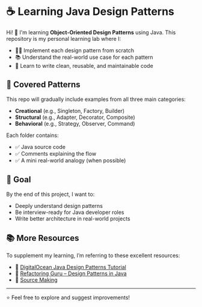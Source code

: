# ☕ Learning Java Design Patterns

Hi! 👋 I'm learning **Object-Oriented Design Patterns** using Java. This repository is my personal learning lab where I:

- 👨‍💻 Implement each design pattern from scratch
- 📚 Understand the real-world use case for each pattern
- 🧠 Learn to write clean, reusable, and maintainable code

## 🧱 Covered Patterns

This repo will gradually include examples from all three main categories:

- **Creational** (e.g., Singleton, Factory, Builder)
- **Structural** (e.g., Adapter, Decorator, Composite)
- **Behavioral** (e.g., Strategy, Observer, Command)

Each folder contains:
- ✅ Java source code
- ✅ Comments explaining the flow
- ✅ A mini real-world analogy (when possible)

## 🎯 Goal

By the end of this project, I want to:
- Deeply understand design patterns
- Be interview-ready for Java developer roles
- Write better architecture in real-world projects

## 📚 More Resources

To supplement my learning, I’m referring to these excellent resources:

- 🔗 [DigitalOcean Java Design Patterns Tutorial](https://www.digitalocean.com/community/tutorials/java-design-patterns-example-tutorial)
- 🔗 [Refactoring Guru – Design Patterns in Java](https://refactoring.guru/design-patterns)
- 🔗 [Source Making](https://sourcemaking.com/)

---

⭐ Feel free to explore and suggest improvements!
